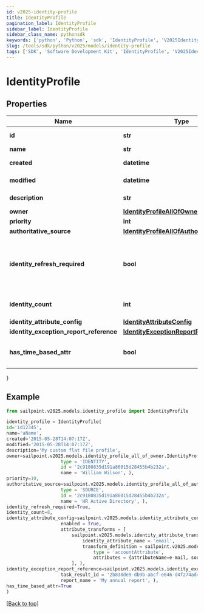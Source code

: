 ```yaml
---
id: v2025-identity-profile
title: IdentityProfile
pagination_label: IdentityProfile
sidebar_label: IdentityProfile
sidebar_class_name: pythonsdk
keywords: ['python', 'Python', 'sdk', 'IdentityProfile', 'V2025IdentityProfile'] 
slug: /tools/sdk/python/v2025/models/identity-profile
tags: ['SDK', 'Software Development Kit', 'IdentityProfile', 'V2025IdentityProfile']
---
```


# IdentityProfile


## Properties

Name | Type | Description | Notes
------------ | ------------- | ------------- | -------------
**id** | **str** | System-generated unique ID of the Object | [optional] [readonly] 
**name** | **str** | Name of the Object | [required]
**created** | **datetime** | Creation date of the Object | [optional] [readonly] 
**modified** | **datetime** | Last modification date of the Object | [optional] [readonly] 
**description** | **str** | Identity profile's description. | [optional] 
**owner** | [**IdentityProfileAllOfOwner**](identity-profile-all-of-owner) |  | [optional] 
**priority** | **int** | Identity profile's priority. | [optional] 
**authoritative_source** | [**IdentityProfileAllOfAuthoritativeSource**](identity-profile-all-of-authoritative-source) |  | [required]
**identity_refresh_required** | **bool** | Set this value to 'True' if an identity refresh is necessary. You would typically want to trigger an identity refresh when a change has been made on the source. | [optional] [default to False]
**identity_count** | **int** | Number of identities belonging to the identity profile. | [optional] 
**identity_attribute_config** | [**IdentityAttributeConfig**](identity-attribute-config) |  | [optional] 
**identity_exception_report_reference** | [**IdentityExceptionReportReference**](identity-exception-report-reference) |  | [optional] 
**has_time_based_attr** | **bool** | Indicates the value of `requiresPeriodicRefresh` attribute for the identity profile. | [optional] [default to False]
}

## Example

```python
from sailpoint.v2025.models.identity_profile import IdentityProfile

identity_profile = IdentityProfile(
id='id12345',
name='aName',
created='2015-05-28T14:07:17Z',
modified='2015-05-28T14:07:17Z',
description='My custom flat file profile',
owner=sailpoint.v2025.models.identity_profile_all_of_owner.IdentityProfile_allOf_owner(
                    type = 'IDENTITY', 
                    id = '2c9180835d191a86015d28455b4b232a', 
                    name = 'William Wilson', ),
priority=10,
authoritative_source=sailpoint.v2025.models.identity_profile_all_of_authoritative_source.IdentityProfile_allOf_authoritativeSource(
                    type = 'SOURCE', 
                    id = '2c9180835d191a86015d28455b4b232a', 
                    name = 'HR Active Directory', ),
identity_refresh_required=True,
identity_count=8,
identity_attribute_config=sailpoint.v2025.models.identity_attribute_config.IdentityAttributeConfig(
                    enabled = True, 
                    attribute_transforms = [
                        sailpoint.v2025.models.identity_attribute_transform.IdentityAttributeTransform(
                            identity_attribute_name = 'email', 
                            transform_definition = sailpoint.v2025.models.transform_definition.TransformDefinition(
                                type = 'accountAttribute', 
                                attributes = {attributeName=e-mail, sourceName=MySource, sourceId=2c9180877a826e68017a8c0b03da1a53}, ), )
                        ], ),
identity_exception_report_reference=sailpoint.v2025.models.identity_exception_report_reference.IdentityExceptionReportReference(
                    task_result_id = '2b838de9-db9b-abcf-e646-d4f274ad4238', 
                    report_name = 'My annual report', ),
has_time_based_attr=True
)

```
[[Back to top]](#) 

